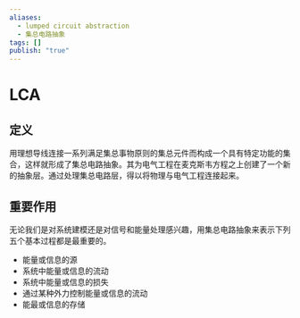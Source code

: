```yaml
---
aliases:
  - lumped circuit abstraction
  - 集总电路抽象
tags: []
publish: "true"
---
```


# LCA
## 定义
用理想导线连接一系列满足集总事物原则的集总元件而构成一个具有特定功能的集合，这样就形成了集总电路抽象。其为电气工程在麦克斯韦方程之上创建了一个新的抽象层。通过处理集总电路层，得以将物理与电气工程连接起来。

## 重要作用
无论我们是对系统建模还是对信号和能量处理感兴趣，用集总电路抽象来表示下列五个基本过程都是最重要的。
- 能量或信息的源
- 系统中能量或信息的流动
- 系统中能量或信息的损失
- 通过某种外力控制能量或信息的流动
- 能最或信息的存储

